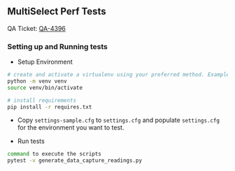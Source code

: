 ## MultiSelect Perf Tests

QA Ticket: [QA-4396](https://dimagi-dev.atlassian.net/browse/QA-4396)

### Setting up and Running tests

- Setup Environment

```sh
# create and activate a virtualenv using your preferred method. Example:
python -m venv venv
source venv/bin/activate

# install requirements
pip install -r requires.txt

```

- Copy `settings-sample.cfg` to `settings.cfg` and populate `settings.cfg` for
the environment you want to test.

- Run tests

```sh
command to execute the scripts
pytest -v generate_data_capture_readings.py
```
